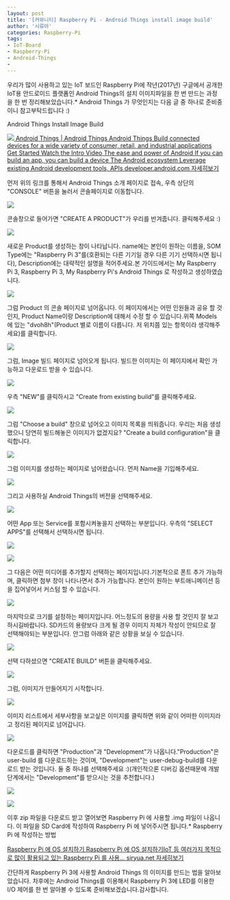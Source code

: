 ```yaml
---
layout: post
title: '[커뮤니티] Raspberry Pi - Android Things install image build'
author: '시류아'
categories: Raspberry-Pi
tags:
- IoT-Board
- Raspberry-Pi
- Android-Things
-
---
```



<script> location.href='https://cafe.naver.com/develoid/794874' ; </script>

<p>
 <p>우리가 많이 사용하고 있는 IoT 보드인 Raspberry Pi에 작년(2017년) 구글에서 공개한 IoT용 안드로이드 플랫폼인 Android Things의 설치 이미지파일을 한 번 만드는 과정을 한 번 정리해보았습니다.* Android Things 가 무엇인지는 다음 글 중 하나로 준비중이니 참고부탁드립니다 :)</p>

</p>

<p>
 <p>
  <p></p>

 </p>

</p>

<p>
 <p>
  <p>
   Android Things
   Install Image Build
  </p>

 </p>

</p>

<p>
 <a href="https://developer.android.com/things/index.html">   <img src="https://dthumb-phinf.pstatic.net/?src=%22http%3A%2F%2Fdthumb.phinf.naver.net%2F%3Fsrc%3D%2522https%253A%252F%252Fdeveloper.android.com%252Fthings%252Fimages%252Fgraphic_bugdroid.png%2522%26amp%3Btype%3Dff120%22&amp;type=cafe_wa740">   Android Things | Android Things Android Things Build connected devices for a wide variety of consumer, retail, and industrial applications Get Started Watch the Intro Video The ease and power of Android If you can build an app, you can build a device The Android ecosystem Leverage existing Android development tools, APIs developer.android.com    자세히보기 </a>
</p>

<p>
 <p>먼저 위의 링크를 통해서 Android Things 소개 페이지로 접속, 우측 상단의 "CONSOLE" 버튼을 눌러서 콘솔페이지로 이동합니다.</p>

</p>

<p>
 <p>
  <img src="https://dthumb-phinf.pstatic.net/?src=%22http%3A%2F%2Fblogfiles.naver.net%2FMjAxODA0MjVfMjk4%2FMDAxNTI0NjIyNDE4MDAx.FnxaassNMfrdQxSCVAq9mWP7_Mc9zsa8TXro06xFQocg.YrjIRILkEcR2x3HiWs_YbvLdPS7HDdYxO7gnzA_H3FAg.PNG.searphiel9%2F0001.png%22&amp;type=cafe_wa740">
 </p>

</p>

<p>
 <p>콘솔창으로 들어가면 "CREATE A PRODUCT"가 우리를 반겨줍니다. 클릭해주세요 :)</p>

</p>

<p>
 <p>
  <img src="https://dthumb-phinf.pstatic.net/?src=%22http%3A%2F%2Fblogfiles.naver.net%2FMjAxODA0MjVfMTEx%2FMDAxNTI0NjIyNDE4MDAw.3KTq71bw2CvDrFYrIbRNyonaH4LbjfUBWnfZ90c8fMEg.MdAku1AEEb2PEtQyn1qNIOfRGRHtoZwXOjcngFyeIswg.PNG.searphiel9%2F0002.png%22&amp;type=cafe_wa740">
 </p>

</p>

<p>
 <p>새로운 Product를 생성하는 창이 나타납니다. name에는 본인이 원하는 이름을, SOM Type에는 "Raspberry Pi 3"를(호환되는 다른 기기일 경우 다른 기기 선택하시면 됩니다), Description에는 대략적인 설명을 적어주세요.본 가이드에서는&nbsp;My Raspberry Pi 3, Raspberry Pi 3, My Raspberry Pi's Android Things 로 작성하고 생성하였습니다.</p>

</p>

<p>
 <p>
  <img src="https://dthumb-phinf.pstatic.net/?src=%22http%3A%2F%2Fblogfiles.naver.net%2FMjAxODA0MjVfMzkg%2FMDAxNTI0NjIyNDE3OTc5.9_08d0jjQLUIwE_JHeXKkI8lKDekvIGhspk2bMlxZ5og.jrf-nh_HJCQ4HA0g8UiLAbN82Yw3RwGNRn9WGU5J95Eg.PNG.searphiel9%2F0003.png%22&amp;type=cafe_wa740">
 </p>

</p>

<p>
 <p>그럼 Product 의 콘솔 페이지로 넘어옵니다. 이 페이지에서는 어떤 인원들과 공유 할 것인지, Product Name이랑 Description에 대해서 수정 할 수 있습니다.위쪽 Models 에 있는 "dvoh8h"(Product 별로 이름이 다릅니다. 저 위치쯤 있는 항목이라 생각해주세요)를 클릭합니다.</p>

</p>

<p>
 <p>
  <img src="https://dthumb-phinf.pstatic.net/?src=%22http%3A%2F%2Fblogfiles.naver.net%2FMjAxODA0MjVfMzUg%2FMDAxNTI0NjIyNDE3OTY5.b4tBFd6oA9qvb8f18T-mE8zS1P1LHJFksD3AXROS0G4g.yk19MqJe9UEB3-hgPMnDfFeigpBu4plEqpZhFIQuLd8g.PNG.searphiel9%2F0004.png%22&amp;type=cafe_wa740">
 </p>

</p>

<p>
 <p>그럼, Image 빌드 페이지로 넘어오게 됩니다. 빌드한 이미지는 이 페이지에서 확인 가능하고 다운로드 받을 수 있습니다.</p>

</p>

<p>
 <p>
  <img src="https://dthumb-phinf.pstatic.net/?src=%22http%3A%2F%2Fblogfiles.naver.net%2FMjAxODA0MjVfMTA1%2FMDAxNTI0NjIyNDE3OTc5.mvuhgr5dg7XZc0yxk_vn6CzYmUAgS8JtHw5JAFDBFnEg.AeEYfHjnZfZt1oDIIuUCkED710tzl7CFZ7HSNzHwxOUg.PNG.searphiel9%2F0005.png%22&amp;type=cafe_wa740">
 </p>

</p>

<p>
 <p>우측 "NEW"를 클릭하시고 "Create from existing build"를 클릭해주세요.</p>

</p>

<p>
 <p>
  <img src="https://dthumb-phinf.pstatic.net/?src=%22http%3A%2F%2Fblogfiles.naver.net%2FMjAxODA0MjVfMTgg%2FMDAxNTI0NjIyNDE3OTgw.LIVXF5gxPxjOrOvz68y1qv185QOxrC9NjLmwe6Vwgt8g.7VrL1lzmA8JZ0RcpLPkCpBfngEPiasOV1j17pj4zfx8g.PNG.searphiel9%2F0006.png%22&amp;type=cafe_wa740">
 </p>

</p>

<p>
 <p>그럼 "Choose a build" 창으로 넘어오고 이미지 목록을 띄워줍니다. 우리는 처음 생성했으니 당연히 빌드해놓은 이미지가 없겠지요? "Create a build configuration"을 클릭합니다.</p>

</p>

<p>
 <p>
  <img src="https://dthumb-phinf.pstatic.net/?src=%22http%3A%2F%2Fblogfiles.naver.net%2FMjAxODA0MjVfMTIy%2FMDAxNTI0NjIyNDE4MDQx.BHulQxoQoE38KouJ-aBvJMZZlMkQaLsfI-2RKu0yryYg.htv7eHY0djVOdO23mviQT_2gnPBzvyLMHz_8ngpNr08g.PNG.searphiel9%2F0007.png%22&amp;type=cafe_wa740">
 </p>

</p>

<p>
 <p>그럼 이미지를 생성하는 페이지로 넘어왔습니다. 먼저 Name을 기입해주세요.</p>

</p>

<p>
 <p>
  <img src="https://dthumb-phinf.pstatic.net/?src=%22http%3A%2F%2Fblogfiles.naver.net%2FMjAxODA0MjVfMzgg%2FMDAxNTI0NjIyNDE4MDkw.DrjpoXdY6M0Z9D1MvQKGq9icpte3V57xttudW0YqDRgg.ita9HinJ-vb_xG1vkcoFwBpmeEK-oFxcrLhyPMs7Hckg.PNG.searphiel9%2F0008.png%22&amp;type=cafe_wa740">
 </p>

</p>

<p>
 <p>그리고 사용하실 Android Things의 버전을 선택해주세요.</p>

</p>

<p>
 <p>
  <img src="https://dthumb-phinf.pstatic.net/?src=%22http%3A%2F%2Fblogfiles.naver.net%2FMjAxODA0MjVfOTMg%2FMDAxNTI0NjIyNDE4MTEx.9QBUjmtn4DODwCHUf2Gdgt6cUu4r6vs_WJFFgAyHT4kg.6wN-6gnUsuhUzl9wwLEHIzPy68W3XqxVNInSjSAwe4gg.PNG.searphiel9%2F0009.png%22&amp;type=cafe_wa740">
 </p>

</p>

<p>
 <p>어떤 App 또는 Service를 포함시켜놓을지 선택하는 부분입니다. 우측의 "SELECT APPS"를 선택해서 선택하시면 됩니다.</p>

</p>

<p>
 <p>
  <img src="https://dthumb-phinf.pstatic.net/?src=%22http%3A%2F%2Fblogfiles.naver.net%2FMjAxODA0MjVfOTUg%2FMDAxNTI0NjIyNDE4MTE4.Bz3pFvtG-iLTcNVHtbWLaiIIa6g14CGC_qff0HrUDGYg.2AqlKBOhUGljk_1xp3BNDYI0oZQGlq9q0RRteLuzriMg.PNG.searphiel9%2F0010.png%22&amp;type=cafe_wa740">
 </p>

</p>

<p>
 <p>
  <img src="https://dthumb-phinf.pstatic.net/?src=%22http%3A%2F%2Fblogfiles.naver.net%2FMjAxODA0MjVfMTY0%2FMDAxNTI0NjIyNDE4MTQ5.IXJWoY2Sftkh9THPW1dJzJuaQTZiP-5Vf8SvovIFHLYg.tKPtCqjIGaW2d24ndSxnpCoWWCqV9Ng-8oSu-nopjDcg.PNG.searphiel9%2F0011.png%22&amp;type=cafe_wa740">
 </p>

</p>

<p>
 <p>그 다음은 어떤 미디어를 추가할지 선택하는 페이지입니다.기본적으로 폰트 추가 가능하며, 클릭하면 첨부 창이 나타나면서 추가 가능합니다. 본인이 원하는 부트애니메이션 등을 집어넣어서 커스텀 할 수 있습니다.</p>

</p>

<p>
 <p>
  <img src="https://dthumb-phinf.pstatic.net/?src=%22http%3A%2F%2Fblogfiles.naver.net%2FMjAxODA0MjVfMTMz%2FMDAxNTI0NjIyNDE4MTg2.9H-qlj8lfln0KViOIU8pASoTQlELvsj8bJUAO13C7ocg.JQAKV0mOyZYSA92tb1yL5bZP-6j8VZCn18iuZ7Q3JDQg.PNG.searphiel9%2F0012.png%22&amp;type=cafe_wa740">
 </p>

</p>

<p>
 <p>마지막으로 크기를 설정하는 페이지입니다. 어느정도의 용량을 사용 할 것인지 잘 보고 하시길바랍니다. SD카드의 용량보다 크게 될 경우 이미지 자체가 작성이 안되므로 잘 선택해야되는 부분입니다. 안그럼 아래와 같은 상황을 보실 수 있습니다.</p>

</p>

<p>
 <p>
  <img src="https://dthumb-phinf.pstatic.net/?src=%22http%3A%2F%2Fblogfiles.naver.net%2FMjAxODA0MjVfMTMw%2FMDAxNTI0NjIyNDE4Mjk0.CJeXx4AfmGIdEVuJkpV3Wt05IBtN0B_m_cIZ9n3tOp4g.xvGr6MlT37riTvm2A3hXfsNlPDZHDzWx2AxEKYJocscg.PNG.searphiel9%2F0022.PNG%22&amp;type=cafe_wa740">
 </p>

</p>

<p>
 <p>선택 다하셨으면 "CREATE BUILD" 버튼을 클릭해주세요.</p>

</p>

<p>
 <p>
  <img src="https://dthumb-phinf.pstatic.net/?src=%22http%3A%2F%2Fblogfiles.naver.net%2FMjAxODA0MjVfMjQ3%2FMDAxNTI0NjIyNDE4MTgw.f0tgaGR7vznFklqwD6VkD3QgzW3O6MM-zFicgvw4ynEg.cLFkQkAML2Sm8Ajv6_XPQxU7g8D7eH-VWQfcN-PgjQcg.PNG.searphiel9%2F0013.png%22&amp;type=cafe_wa740">
 </p>

</p>

<p>
 <p>그럼, 이미지가 만들어지기 시작합니다.</p>

</p>

<p>
 <p>
  <img src="https://dthumb-phinf.pstatic.net/?src=%22http%3A%2F%2Fblogfiles.naver.net%2FMjAxODA0MjVfMTY5%2FMDAxNTI0NjIyNDE4MjAy.lItPSRIfm4ijiYbWWcm7Zl_895bQ2R8PURVQRVrhN2Yg.2eYL_2eZNUKlprcorFDuejV52mt4Xj-FFdqNWGZ1wecg.PNG.searphiel9%2F0015.png%22&amp;type=cafe_wa740">
 </p>

</p>

<p>
 <p>이미지 리스트에서 세부사항을 보고싶은 이미지를 클릭하면 위와 같이 어떠한 이미지라고 정리된 페이지로 넘어갑니다.</p>

</p>

<p>
 <p>
  <img src="https://dthumb-phinf.pstatic.net/?src=%22http%3A%2F%2Fblogfiles.naver.net%2FMjAxODA0MjVfMjA3%2FMDAxNTI0NjIyNDE4MjI2.Xyn1IDRxGOQC6HjcyVe8fvVvV6IrBhI2_aa2NFj25WUg.tvmmRT2b5dVV0cRLCAyfwJEnia0G63quGXHBe8ZFAYYg.PNG.searphiel9%2F0017.png%22&amp;type=cafe_wa740">
 </p>

</p>

<p>
 <p>다운로드를 클릭하면 "Production"과 "Development"가 나옵니다."Production"은 user-build 를 다운로드하는 것이며, "Development"는 user-debug-build를 다운로드 받는 것입니다. 둘 중 하나를 선택해주세요 :)(개인적으론 디버깅 옵션때문에 개발 단계에서는 "Development"를 받으시는 것을 추천합니다.)</p>

</p>

<p>
 <p>
  <img src="https://dthumb-phinf.pstatic.net/?src=%22http%3A%2F%2Fblogfiles.naver.net%2FMjAxODA0MjVfOTgg%2FMDAxNTI0NjIyNDE4Mjgx.ST_C-wyvVNcNSuazryf5Rz0O5wPCIu2bqKgbJNuHQI0g.MXfmQrKTvjjKo7sQsYw_QRhG0gZG3paXZp2tuO9jZ0Mg.PNG.searphiel9%2F0019.PNG%22&amp;type=cafe_wa740">
 </p>

</p>

<p>
 <p>
  <img src="https://dthumb-phinf.pstatic.net/?src=%22http%3A%2F%2Fblogfiles.naver.net%2FMjAxODA0MjVfMTAy%2FMDAxNTI0NjIyNDE4Mjgx.FpGPwnkxp7BbcaWm-bsa8jElwLjNJjwFjwlJi9Oqxa0g.814FKYkYHsNKWgsgrHLo8D8ESTocV0IFNObVe1HsIcMg.PNG.searphiel9%2F0020.PNG%22&amp;type=cafe_wa740">
 </p>

</p>

<p>
 <p>이후 zip 파일을 다운로드 받고 열어보면 Raspberry Pi 에 사용할 .img 파일이 나옵니다. 이 파일을 SD Card에 작성하여 Raspberry Pi 에 넣어주시면 됩니다.* Raspberry Pi 에 작성하는 방법</p>

</p>

<p>
 <a href="http://siryua.net/221218472409">   Raspberry Pi 에 OS 설치하기 Raspberry Pi 에 OS 설치하기IoT 등 여러가지 목적으로 많이 활용되고 있는 Raspberry Pi 를 사용... siryua.net    자세히보기 </a>
</p>

<p>
 <p>
  <p></p>

 </p>

</p>

<p>
 <p>간단하게 Raspberry Pi 3에 사용할 Android Things 의 이미지를 만드는 법을 알아보았습니다. 차후에는 Android Things를 이용해서 Raspberry Pi 3에 LED를 이용한 I/O 제어를 한 번 알아볼 수 있도록 준비해보겠습니다.감사합니다.</p>

</p>
